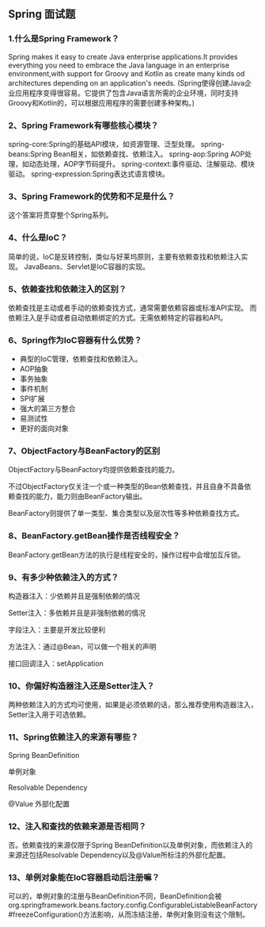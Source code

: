 ## Spring 面试题

### 1.什么是Spring Framework？
Spring makes it easy to create Java enterprise applications.It provides everything you need to embrace the Java language in
an enterprise environment,with support for Groovy and Kotlin as create many kinds od architectures depending on an application's needs.
(Spring使得创建Java企业应用程序变得很容易。它提供了包含Java语言所需的企业环境，同时支持Groovy和Kotlin的，可以根据应用程序的需要创建多种架构。)

### 2、Spring Framework有哪些核心模块？
spring-core:Spring的基础API模块，如资源管理、泛型处理。
spring-beans:Spring Bean相关，如依赖查找、依赖注入。
spring-aop:Spring AOP处理，如动态处理，AOP字节码提升。
spring-context:事件驱动、注解驱动、模块驱动。
spring-expression:Spring表达式语言模块。

### 3、Spring Framework的优势和不足是什么？
这个答案将贯穿整个Spring系列。

### 4、什么是IoC？
简单的说，IoC是反转控制，类似与好莱坞原则，主要有依赖查找和依赖注入实现。
JavaBeans、Servlet是IoC容器的实现。

### 5、依赖查找和依赖注入的区别？
依赖查找是主动或者手动的依赖查找方式，通常需要依赖容器或标准API实现。
而依赖注入是手动或者自动依赖绑定的方式。无需依赖特定的容器和API。

### 6、Spring作为IoC容器有什么优势？

- 典型的IoC管理，依赖查找和依赖注入。
- AOP抽象
- 事务抽象
- 事件机制
- SPI扩展
- 强大的第三方整合
- 易测试性
- 更好的面向对象

### 7、ObjectFactory与BeanFactory的区别

ObjectFactory与BeanFactory均提供依赖查找的能力。

不过ObjectFactory仅关注一个或一种类型的Bean依赖查找，并且自身不具备依赖查找的能力，能力则由BeanFactory输出。

BeanFactory则提供了单一类型、集合类型以及层次性等多种依赖查找方式。



### 8、BeanFactory.getBean操作是否线程安全？

BeanFactory.getBean方法的执行是线程安全的，操作过程中会增加互斥锁。

### 9、有多少种依赖注入的方式？

构造器注入：少依赖并且是强制依赖的情况

Setter注入：多依赖并且是非强制依赖的情况

字段注入：主要是开发比较便利

方法注入：通过@Bean，可以做一个相关的声明

接口回调注入：setApplication

### 10、你偏好构造器注入还是Setter注入？

两种依赖注入的方式均可使用，如果是必须依赖的话，那么推荐使用构造器注入，Setter注入用于可选依赖。

### 11、Spring依赖注入的来源有哪些？

Spring BeanDefinition

单例对象

Resolvable Dependency

@Value 外部化配置

### 12、注入和查找的依赖来源是否相同？

否。依赖查找的来源仅限于Spring BeanDefinition以及单例对象，而依赖注入的来源还包括Resolvable Dependency以及@Value所标注的外部化配置。

### 13、单例对象能在IoC容器启动后注册嘛？

可以的，单例对象的注册与BeanDefinition不同，BeanDefinition会被org.springframework.beans.factory.config.ConfigurableListableBeanFactory#freezeConfiguration()方法影响，从而冻结注册，单例对象则没有这个限制。